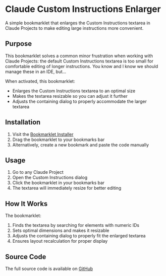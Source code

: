 # Claude Custom Instructions Enlarger

A simple bookmarklet that enlarges the Custom Instructions textarea in Claude Projects to make editing large instructions more convenient.

## Purpose

This bookmarklet solves a common minor frustration when working with Claude Projects: the default Custom Instructions textarea is too small for comfortable editing of longer instructions. You know and I know we should manage these in an IDE, but... 

When activated, this bookmarklet:

- Enlarges the Custom Instructions textarea to an optimal size
- Makes the textarea resizable so you can adjust it further
- Adjusts the containing dialog to properly accommodate the larger textarea

## Installation

1. Visit the [Bookmarklet Installer](https://austegard.com/bookmarklet-installer.html?bookmarklet=claude-enlarge-custom-instruction-field.js)
2. Drag the bookmarklet to your bookmarks bar
3. Alternatively, create a new bookmark and paste the code manually

## Usage

1. Go to any Claude Project
2. Open the Custom Instructions dialog 
3. Click the bookmarklet in your bookmarks bar
4. The textarea will immediately resize for better editing

## How It Works

The bookmarklet:
1. Finds the textarea by searching for elements with numeric IDs
2. Sets optimal dimensions and makes it resizable
3. Adjusts the containing dialog to properly fit the enlarged textarea
4. Ensures layout recalculation for proper display

## Source Code

The full source code is available on [GitHub](https://github.com/oaustegard/bookmarklets/blob/main/claude-enlarge-custom-instruction-field.js)
